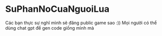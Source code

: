 # SuPhanNoCuaNguoiLua

Các bạn thực sự nghĩ mình sẽ đăng public game sao :))
Mọi người có thể dùng chat gpt để gen code giống mình mà
